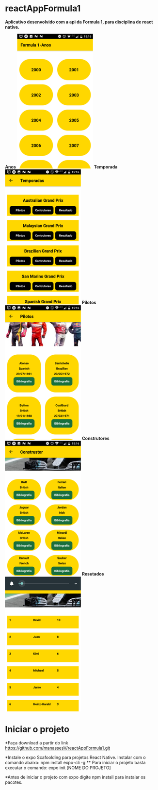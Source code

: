 # reactAppFormula1


**Aplicativo desenvolvido com a api da Formula 1, para disciplina de react native.**

**Anos**
<img src="https://github.com/manassesV/reactAppFormula1/blob/master/Screenshot_20190623-151603.png" width="250" > 
**Temporada**
<img src="https://github.com/manassesV/reactAppFormula1/blob/master/Screenshot_20190623-151629.png" width="250"  > 
**Pilotos**
<img src="https://github.com/manassesV/reactAppFormula1/blob/master/Screenshot_20190623-151644.png" width="250" > 
**Construtores**
<img src="https://github.com/manassesV/reactAppFormula1/blob/master/Screenshot_20190623-151655.png" width="250" > 
**Resutados**
<img src="https://github.com/manassesV/reactAppFormula1/blob/master/Screenshot_20190623-151707.png" width="250" > 



# Iniciar o projeto

*Faça download a partir do link https://github.com/manassesV/reactAppFormula1.git

*Instale o expo Scafoolding para projetos React Native. Instalar com o comando abaixo: npm install expo-cli -g ** Para iniciar o projeto basta executar o comando: expo init [NOME DO PROJETO]

*Antes de iniciar o projeto com expo digite npm install para instalar os pacotes.


